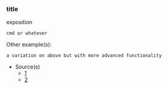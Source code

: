 ### title

exposition

`cmd or whatever`

Other example(s):

`a variation on above but with more advanced functionality`

- Source(s)
  - [1](link1)
  - [2](link2)
